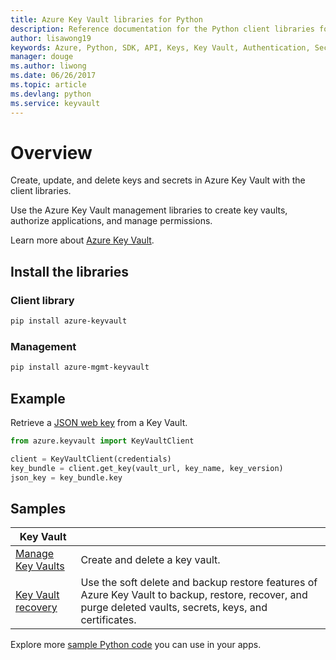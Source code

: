 ```yaml
---
title: Azure Key Vault libraries for Python
description: Reference documentation for the Python client libraries for Azure Key Vault
author: lisawong19
keywords: Azure, Python, SDK, API, Keys, Key Vault, Authentication, Secret, key, security
manager: douge
ms.author: liwong
ms.date: 06/26/2017
ms.topic: article
ms.devlang: python
ms.service: keyvault
---
```


# Overview

Create, update, and delete keys and secrets in Azure Key Vault with the client libraries.

Use the Azure Key Vault management libraries to create key vaults, authorize applications, and manage permissions. 

Learn more about [Azure Key Vault](/azure/key-vault/key-vault-whatis).

## Install the libraries

### Client library

```bash
pip install azure-keyvault
```

### Management 

```bash
pip install azure-mgmt-keyvault
```

## Example

Retrieve a [JSON web key](https://tools.ietf.org/html/draft-ietf-jose-json-web-key-18) from a Key Vault.

```python
from azure.keyvault import KeyVaultClient

client = KeyVaultClient(credentials)
key_bundle = client.get_key(vault_url, key_name, key_version)
json_key = key_bundle.key
```

## Samples

| Key Vault ||
|--- | --- |
| [Manage Key Vaults][1] | Create and delete a key vault.  |
| [Key Vault recovery][2] | Use the soft delete and backup restore features of Azure Key Vault to backup, restore, recover, and purge deleted vaults, secrets, keys, and certificates. |

[1]: https://azure.microsoft.com/resources/samples/key-vault-python-manage/
[2]: https://azure.microsoft.com/resources/samples/key-vault-recovery-python/

Explore more [sample Python code](https://azure.microsoft.com/resources/samples/?platform=python) you can use in your apps.